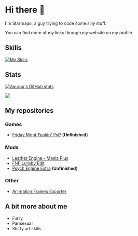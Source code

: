 # Hi there 👋

I'm Starmapo, a guy trying to code some silly stuff.

You can find more of my links through my website on my profile.

## Skills

[![My Skills](https://skillicons.dev/icons?i=haxe,haxeflixel)](https://skillicons.dev)

## Stats

[![Anurag's GitHub stats](https://github-readme-stats.vercel.app/api?username=Starmapo)](https://github.com/anuraghazra/github-readme-stats)

![](https://github-readme-stats.vercel.app/api/top-langs/?username=Starmapo)

## My repositories

### Games

- [Friday Night Funkin' PvP](https://github.com/Starmapo/Funkin-PvP) **(Unfinished)**

### Mods

- [Leather Engine - Mania Plus](https://github.com/Starmapo/LeatherEngine-ManiaPlus)
- [FNF Lullaby Edit](https://github.com/Starmapo/Lullaby-Forever-Fix)
- [Psych Engine Extra](https://github.com/Starmapo/FNF-PsychEngine-Extra) **(Unfinished)**

### Other

- [Animation Frames Exporter](https://github.com/Starmapo/Animation-Frames-Exporter)

## A bit more about me

- Furry
- Pansexual
- Shitty art skills

<!--
**Starmapo/Starmapo** is a ✨ _special_ ✨ repository because its `README.md` (this file) appears on your GitHub profile.

Here are some ideas to get you started:

- 🔭 I’m currently working on ...
- 🌱 I’m currently learning ...
- 👯 I’m looking to collaborate on ...
- 🤔 I’m looking for help with ...
- 💬 Ask me about ...
- 📫 How to reach me: ...
- 😄 Pronouns: ...
- ⚡ Fun fact: ...
-->
